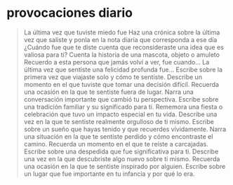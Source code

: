 # provocaciones diario
> La última vez que tuviste miedo fue 
> Haz una crónica sobre la última vez que saliste y ponla en la nota diaria que corresponda a ese día
> ¿Cuándo fue que te diste cuenta que reconsideraste una idea que es valiosa para ti?
> Cuenta la historia de una mascota, objeto o amuleto
> Recuerdo a esta persona que jamás volví a ver, fue cuando…
> La última vez que sentiste una felicidad profunda fue...
> Escribe sobre la primera vez que viajaste solo y cómo te sentiste.
> Describe un momento en el que tuviste que tomar una decisión difícil.
> Recuerda una ocasión en la que te sentiste fuera de lugar.
> Narra una conversación importante que cambió tu perspectiva.
> Escribe sobre una tradición familiar y su significado para ti.
> Rememora una fiesta o celebración que tuvo un impacto especial en tu vida.
> Describe una vez en la que te sentiste realmente orgulloso de ti mismo.
> Escribe sobre un sueño que hayas tenido y que recuerdes vívidamente.
> Narra una situación en la que te sentiste perdido y cómo encontraste el camino.
> Recuerda un momento en el que te reíste a carcajadas.
> Escribe sobre una despedida que fue significativa para ti.
> Describe una vez en la que descubriste algo nuevo sobre ti mismo.
> Recuerda una ocasión en la que te sentiste inspirado por alguien.
> Escribe sobre un lugar que fue importante en tu infancia y por qué lo era.